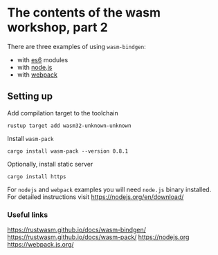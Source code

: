 # The contents of the wasm workshop, part 2

There are three examples of using `wasm-bindgen`:
 - with [es6](es6) modules
 - with [node.js](nodejs)
 - with [webpack](webpack)

## Setting up

Add compilation target to the toolchain

```
rustup target add wasm32-unknown-unknown
```

Install `wasm-pack`

```
cargo install wasm-pack --version 0.8.1
```

Optionally, install static server

```
cargo install https
```

For `nodejs` and `webpack` examples
you will need `node.js` binary installed.<br>
For detailed instructions visit https://nodejs.org/en/download/

### Useful links

https://rustwasm.github.io/docs/wasm-bindgen/
https://rustwasm.github.io/docs/wasm-pack/
https://nodejs.org
https://webpack.js.org/
